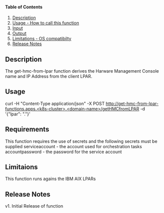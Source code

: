 #### Table of Contents

1. [Description](#description)
2. [Usage - How to call this function](#usage)
3. [Input](#input)
4. [Output](#output)
5. [Limitations - OS compatibilty](#limitations)
6. [Release Notes](#release_notes)

## Description
The get-hmc-from-lpar function derives the Harware Management Console name and IP Address from the client LPAR.  


## Usage
curl -H "Content-Type application/json" -X POST http://get-hmc-from-lpar-functions.apps.<k8s-cluster>.<domain-name>/getHMCfromLPAR -d '{"lpar": "<LPAR>.<domain-name>"}'


## Requirements
This function requires the use of secrets and the following secrets must be supplied
serviceaccount - the account used for orchestration tasks
accountpassword - the password for the service account

## Limitaions
This function runs agains the IBM AIX LPARs

## Release Notes
v1. Initial Release of function
